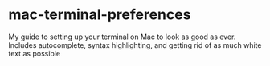 # mac-terminal-preferences
My guide to setting up your terminal on Mac to look as good as ever. Includes autocomplete, syntax highlighting, and getting rid of as much white text as possible
